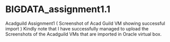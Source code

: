 # BIGDATA_assignment1.1
Acadguild Assignment1 ( Screenshot of Acad Guild VM showing successful import )
Kindly note that I have successfully managed to upload the Screenshots of the Acadguild VMs that are
imported in Oracle virtual box.
